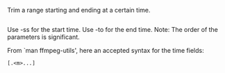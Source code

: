 Trim a range starting and ending at a certain time.
```bash$ ffmpeg -i input.mp3 -ss 00:00:03 -to 00:03:42 -acodec copy output.mp3
```

Use -ss for the start time.
Use -to for the end time.
Note: The order of the parameters is significant.

From `man ffmpeg-utils', here an accepted syntax for the time fields:
```[-][<HH>:]<MM>:<SS>
[.<m>...]
```